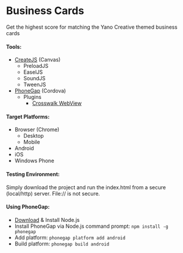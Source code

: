 # Business Cards

Get the highest score for matching the Yano Creative themed business cards

#### Tools:
  - [CreateJS](http://createjs.com/) (Canvas)
      - PreloadJS
      - EaselJS
      - SoundJS
      - TweenJS
  - [PhoneGap](http://phonegap.com/) (Cordova)
      - Plugins
          - [Crosswalk WebView](https://github.com/crosswalk-project/cordova-plugin-crosswalk-webview)

#### Target Platforms:
  - Browser (Chrome)
    - Desktop
    - Mobile
  - Android
  - iOS
  - Windows Phone

#### Testing Environment:
Simply download the project and run the index.html from
a secure (local/http) server. File:// is not secure.

#### Using PhoneGap:
  - [Download](https://nodejs.org/en/download/) & Install Node.js
  - Install PhoneGap via Node.js command prompt: ```npm install -g phonegap```
  - Add platform: ```phonegap platform add android```
  - Build platform: ```phonegap build android```

